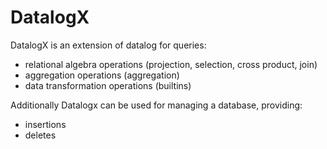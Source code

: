 DatalogX
========
DatalogX is an extension of datalog for queries:
- relational algebra operations (projection, selection, cross product, join)
- aggregation operations (aggregation)
- data transformation operations (builtins)

Additionally Datalogx can be used for managing a database, providing: 
- insertions
- deletes